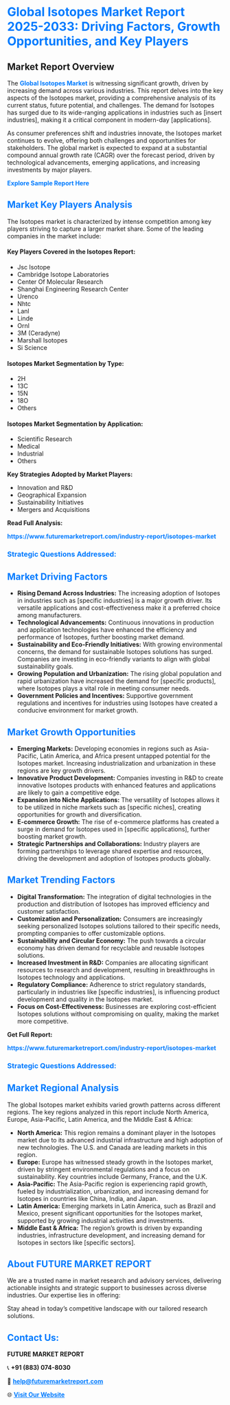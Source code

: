 <h1 style="color: #007BFF;">Global Isotopes Market Report 2025-2033: Driving Factors, Growth Opportunities, and Key Players</h1>

<section id="overview">
<h2>Market Report Overview</h2>
<p>The <a href="https://www.futuremarketreport.com/industry-report/isotopes-market" style="color: #007BFF; text-decoration: none;"><strong>Global Isotopes Market</strong></a> is witnessing significant growth, driven by increasing demand across various industries. This report delves into the key aspects of the Isotopes market, providing a comprehensive analysis of its current status, future potential, and challenges. The demand for Isotopes has surged due to its wide-ranging applications in industries such as [insert industries], making it a critical component in modern-day [applications].</p>
<p>As consumer preferences shift and industries innovate, the Isotopes market continues to evolve, offering both challenges and opportunities for stakeholders. The global market is expected to expand at a substantial compound annual growth rate (CAGR) over the forecast period, driven by technological advancements, emerging applications, and increasing investments by major players.</p>
</section>

<section id="overview">
<p><a href="https://www.futuremarketreport.com/request-sample/reportId=30769" style="color: #007BFF; text-decoration: none;"><strong>Explore Sample Report Here</strong></a></p>
</section>

<section id="key-players">
<h2 style="color: #007BFF;">Market Key Players Analysis</h2>
<p>The Isotopes market is characterized by intense competition among key players striving to capture a larger market share. Some of the leading companies in the market include:</p>
<h4>Key Players Covered in the Isotopes Report:</h4>
<ul><li>Jsc Isotope</li><li>Cambridge Isotope Laboratories</li><li>Center Of Molecular Research</li><li>Shanghai Engineering Research Center</li><li>Urenco</li><li>Nhtc</li><li>Lanl</li><li>Linde</li><li>Ornl</li><li>3M (Ceradyne)</li><li>Marshall Isotopes</li><li>Si Science</li></ul>
<h4>Isotopes Market Segmentation by Type:</h4>
<ul><li>2H</li><li>13C</li><li>15N</li><li>18O</li><li>Others</li></ul>

<h4>Isotopes Market Segmentation by Application:</h4>
<ul><li>Scientific Research</li><li>Medical</li><li>Industrial</li><li>Others</li></ul>
<p><strong>Key Strategies Adopted by Market Players:</strong></p>
<ul>
<li>Innovation and R&D</li>
<li>Geographical Expansion</li>
<li>Sustainability Initiatives</li>
<li>Mergers and Acquisitions</li>
</ul>
</section>

<section>
<p><strong>Read Full Analysis: </strong></p><a href="https://www.futuremarketreport.com/industry-report/isotopes-market" style="color: #007BFF; text-decoration: none;"><strong>https://www.futuremarketreport.com/industry-report/isotopes-market</strong></a>
<h3 style="color: #007BFF;">Strategic Questions Addressed:</h3>
</section>

<section id="driving-factors">
<h2 style="color: #007BFF;">Market Driving Factors</h2>
<ul>
<li><strong>Rising Demand Across Industries:</strong> The increasing adoption of Isotopes in industries such as [specific industries] is a major growth driver. Its versatile applications and cost-effectiveness make it a preferred choice among manufacturers.</li>
<li><strong>Technological Advancements:</strong> Continuous innovations in production and application technologies have enhanced the efficiency and performance of Isotopes, further boosting market demand.</li>
<li><strong>Sustainability and Eco-Friendly Initiatives:</strong> With growing environmental concerns, the demand for sustainable Isotopes solutions has surged. Companies are investing in eco-friendly variants to align with global sustainability goals.</li>
<li><strong>Growing Population and Urbanization:</strong> The rising global population and rapid urbanization have increased the demand for [specific products], where Isotopes plays a vital role in meeting consumer needs.</li>
<li><strong>Government Policies and Incentives:</strong> Supportive government regulations and incentives for industries using Isotopes have created a conducive environment for market growth.</li>
</ul>
</section>

<section id="growth-opportunities">
<h2 style="color: #007BFF;">Market Growth Opportunities</h2>
<ul>
<li><strong>Emerging Markets:</strong> Developing economies in regions such as Asia-Pacific, Latin America, and Africa present untapped potential for the Isotopes market. Increasing industrialization and urbanization in these regions are key growth drivers.</li>
<li><strong>Innovative Product Development:</strong> Companies investing in R&D to create innovative Isotopes products with enhanced features and applications are likely to gain a competitive edge.</li>
<li><strong>Expansion into Niche Applications:</strong> The versatility of Isotopes allows it to be utilized in niche markets such as [specific niches], creating opportunities for growth and diversification.</li>
<li><strong>E-commerce Growth:</strong> The rise of e-commerce platforms has created a surge in demand for Isotopes used in [specific applications], further boosting market growth.</li>
<li><strong>Strategic Partnerships and Collaborations:</strong> Industry players are forming partnerships to leverage shared expertise and resources, driving the development and adoption of Isotopes products globally.</li>
</ul>
</section>

<section id="trending-factors">
<h2 style="color: #007BFF;">Market Trending Factors</h2>
<ul>
<li><strong>Digital Transformation:</strong> The integration of digital technologies in the production and distribution of Isotopes has improved efficiency and customer satisfaction.</li>
<li><strong>Customization and Personalization:</strong> Consumers are increasingly seeking personalized Isotopes solutions tailored to their specific needs, prompting companies to offer customizable options.</li>
<li><strong>Sustainability and Circular Economy:</strong> The push towards a circular economy has driven demand for recyclable and reusable Isotopes solutions.</li>
<li><strong>Increased Investment in R&D:</strong> Companies are allocating significant resources to research and development, resulting in breakthroughs in Isotopes technology and applications.</li>
<li><strong>Regulatory Compliance:</strong> Adherence to strict regulatory standards, particularly in industries like [specific industries], is influencing product development and quality in the Isotopes market.</li>
<li><strong>Focus on Cost-Effectiveness:</strong> Businesses are exploring cost-efficient Isotopes solutions without compromising on quality, making the market more competitive.</li>
</ul>
</section>

<section>
<p><strong>Get Full Report: </strong></p><a href="https://www.futuremarketreport.com/industry-report/isotopes-market" style="color: #007BFF; text-decoration: none;"><strong>https://www.futuremarketreport.com/industry-report/isotopes-market</strong></a>
<h3 style="color: #007BFF;">Strategic Questions Addressed:</h3>
</section>


<section id="regional-analysis">
<h2 style="color: #007BFF;">Market Regional Analysis</h2>
<p>The global Isotopes market exhibits varied growth patterns across different regions. The key regions analyzed in this report include North America, Europe, Asia-Pacific, Latin America, and the Middle East & Africa:</p>
<ul>
<li><strong>North America:</strong> This region remains a dominant player in the Isotopes market due to its advanced industrial infrastructure and high adoption of new technologies. The U.S. and Canada are leading markets in this region.</li>
<li><strong>Europe:</strong> Europe has witnessed steady growth in the Isotopes market, driven by stringent environmental regulations and a focus on sustainability. Key countries include Germany, France, and the U.K.</li>
<li><strong>Asia-Pacific:</strong> The Asia-Pacific region is experiencing rapid growth, fueled by industrialization, urbanization, and increasing demand for Isotopes in countries like China, India, and Japan.</li>
<li><strong>Latin America:</strong> Emerging markets in Latin America, such as Brazil and Mexico, present significant opportunities for the Isotopes market, supported by growing industrial activities and investments.</li>
<li><strong>Middle East & Africa:</strong> The region’s growth is driven by expanding industries, infrastructure development, and increasing demand for Isotopes in sectors like [specific sectors].</li>
</ul>
</section>

<footer>
<h2 style="color: #007BFF;">About FUTURE MARKET REPORT</h2>
<p>We are a trusted name in market research and advisory services, delivering actionable insights and strategic support to businesses across diverse industries. Our expertise lies in offering:</p>

<p>Stay ahead in today’s competitive landscape with our tailored research solutions.</p>

<h2 style="color: #007BFF;">Contact Us:</h2>
<p><strong>FUTURE MARKET REPORT</strong></p>
<p>📞 <strong>+91 (883) 074-8030</strong></p>
<p>📧 <strong><a href="mailto:help@futuremarketreport.com" style="color: #007BFF;">help@futuremarketreport.com</a></strong></p>
<p>🌐 <strong><a href="https://www.futuremarketreport.com/" style="color: #007BFF;">Visit Our Website</a></strong></p>
</footer>